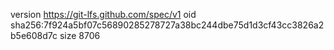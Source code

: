 version https://git-lfs.github.com/spec/v1
oid sha256:7f924a5bf07c56890285278727a38bc244dbe75d1d3cf43cc3826a2b5e608d7c
size 8706
